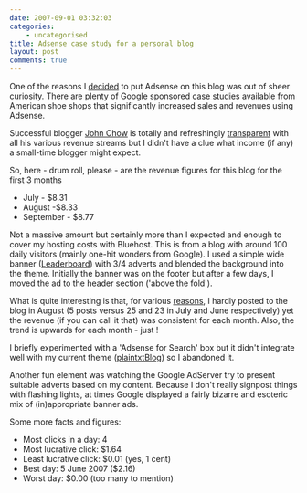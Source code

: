 ```yaml
---
date: 2007-09-01 03:32:03
categories:
    - uncategorised
title: Adsense case study for a personal blog
layout: post
comments: true
---
```

One of the reasons I
[decided](http://www.nbrightside.com/blog/2007/05/23/sit-back-and-watch-the-money-roll-in/)
to put Adsense on this blog was out of sheer curiosity. There are plenty
of Google sponsored
[case studies](https://www.google.com/adsense/static/en_US/Success.html)
available from American shoe shops that significantly increased sales
and revenues using Adsense.

Successful blogger [John Chow](http://www.johnchow.com/) is totally and
refreshingly
[transparent](http://www.johnchow.com/john-chow-dot-com-blog-income-report-july-2007/)
with all his various revenue streams but I didn't have a clue what
income (if any) a small-time blogger might expect.

So, here - drum roll, please - are the revenue figures for this blog for
the first 3 months

-   July - $8.31
-   August -$8.33
-   September - $8.77

Not a massive amount but certainly more than I expected and enough to
cover my hosting costs with Bluehost. This is from a blog with around
100 daily visitors (mainly one-hit wonders from Google).
I used a simple wide banner
([Leaderboard](https://www.google.com/adsense/static/en_GB/AdFormats.html))
with 3/4 adverts and blended the background into the theme. Initially
the banner was on the footer but after a few days, I moved the ad to the
header section ('above the fold').

What is quite interesting is that, for various
[reasons](http://www.nbrightside.com/blog/2007/08/28/confessions-of-a-blog-addict/),
I hardly posted to the blog in August (5 posts versus 25 and 23 in July
and June respectively) yet the revenue (if you can call it that) was
consistent for each month. Also, the trend is upwards for each month -
just !

I briefly experimented with a 'Adsense for Search' box but it didn't
integrate well with my current theme
([plaintxtBlog](http://www.plaintxt.org/themes/plaintxtblog/)) so I
abandoned it.

Another fun element was watching the Google AdServer try to present
suitable adverts based on my content. Because I don't really signpost
things with flashing lights, at times Google displayed a fairly bizarre
and esoteric mix of (in)appropriate banner ads.

Some more facts and figures:

-   Most clicks in a day: 4
-   Most lucrative click: $1.64
-   Least lucrative click: $0.01 (yes, 1 cent)
-   Best day: 5 June 2007 ($2.16)
-   Worst day: $0.00 (too many to mention)
